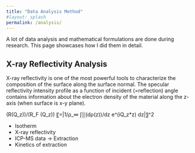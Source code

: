```yaml
---
title: "Data Analysis Method"
#layout: splash
permalink: /analysis/
---
```


A lot of data analysis and mathematical formulations are done during research. This page showcases how I did them in detail.

## X-ray Reflectivity Analysis

X-ray reflectivity is one of the most powerful tools to characterize the composition of the surface along the surface normal.
The specular reflectivity intensity profile as a function of incident (=reflection) angle contains information about the electron density of the material along the z-axis (when surface is x-y plane).

(R(Q_z))/(R_F (Q_z)) 〖=|1/ρ_∞  ∫▒(dρ(z))/dz e^(iQ_z*z) dz|〗^2


* Isotherm
* X-ray reflectivity
* ICP-MS data -> Extraction
* Kinetics of extraction